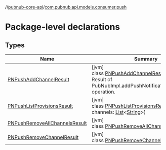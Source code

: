 //[pubnub-core-api](../../index.md)/[com.pubnub.api.models.consumer.push](index.md)

# Package-level declarations

## Types

| Name | Summary |
|---|---|
| [PNPushAddChannelResult](-p-n-push-add-channel-result/index.md) | [jvm]<br>class [PNPushAddChannelResult](-p-n-push-add-channel-result/index.md)<br>Result of PubNubImpl.addPushNotificationsOnChannels operation. |
| [PNPushListProvisionsResult](-p-n-push-list-provisions-result/index.md) | [jvm]<br>class [PNPushListProvisionsResult](-p-n-push-list-provisions-result/index.md)(val channels: [List](https://kotlinlang.org/api/latest/jvm/stdlib/kotlin.collections/-list/index.html)&lt;[String](https://kotlinlang.org/api/latest/jvm/stdlib/kotlin/-string/index.html)&gt;) |
| [PNPushRemoveAllChannelsResult](-p-n-push-remove-all-channels-result/index.md) | [jvm]<br>class [PNPushRemoveAllChannelsResult](-p-n-push-remove-all-channels-result/index.md) |
| [PNPushRemoveChannelResult](-p-n-push-remove-channel-result/index.md) | [jvm]<br>class [PNPushRemoveChannelResult](-p-n-push-remove-channel-result/index.md) |
